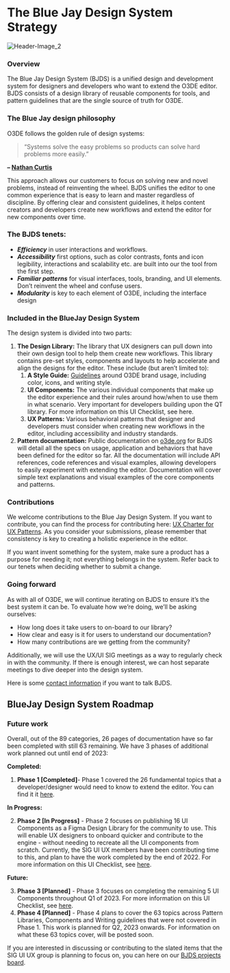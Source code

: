 # The Blue Jay Design System Strategy

![Header-Image_2](https://user-images.githubusercontent.com/82846749/188246233-0af7aa3e-118c-4a08-b4a7-e980f3f013f0.jpg)

### **Overview**

The Blue Jay Design System (BJDS) is a unified design and development system for designers and developers who want to extend the O3DE editor. BJDS consists of a design library of reusable components for tools, and pattern guidelines that are the single source of truth for O3DE.

### **The Blue Jay design philosophy**

O3DE follows the golden rule of design systems: 

> “Systems solve the easy problems so products can solve hard problems
> more easily.” 

**– [Nathan Curtis](https://medium.com/eightshapes-llc/principles-of-designing-systems-294ee45dcf81)**

This approach allows our customers to focus on solving new and novel problems, instead of reinventing the wheel. BJDS unifies the editor to one common experience that is easy to learn and master regardless of discipline. By offering clear and consistent guidelines, it helps content creators and developers create new workflows and extend the editor for new components over time.

### **The BJDS tenets:**

* ***Efficiency*** in user interactions and workflows.
* ***Accessibility*** first options, such as color contrasts, fonts and icon legibility, interactions and scalability etc. are built into our the tool from the first step.
* ***Familiar patterns*** for visual interfaces, tools, branding, and UI elements. Don’t reinvent the wheel and confuse users.
* ***Modularity*** is key to each element of O3DE, including the interface design

### **Included in the BlueJay Design System**

The design system is divided into two parts:

1. **The Design Library:** The library that UX designers can pull down into their own design tool to help them create new workflows. This library contains pre-set styles, components and layouts to help accelerate and align the designs for the editor. These include (but aren’t limited to):
    1. **A Style Guide:** [Guidelines](https://www.o3de.org/docs/tools-ui/branding-guidelines/) around O3DE brand usage, including color, icons, and writing style.
    2. **UI Components:** The various individual components that make up the editor experience and their rules around how/when to use them in what scenario. Very important for developers building upon the QT library. For more information on this UI Checklist, see here.
    3. **UX Patterns:** Various behavioral patterns that designer and developers must consider when creating new workflows in the editor, including accessibility and industry standards.
2. **Pattern documentation:** Public documentation on [o3de.org](https://o3de.org/docs/tools-ui/) for BJDS will detail all the specs on usage, application and behaviors that have been defined for the editor so far. All the documentation will include API references, code references and visual examples, allowing developers to easily experiment with extending the editor. Documentation will cover simple text explanations and visual examples of the core components and patterns.

### **Contributions**

We welcome contributions to the Blue Jay Design System. If you want to contribute, you can find the process for contributing here: [UX Charter for UX Patterns](https://github.com/o3de/sig-ui-ux/blob/main/governance/UX%20Patterns%20for%20O3DE.md). As you consider your submissions, please remember that consistency is key to creating a holistic experience in the editor. 

If you want invent something for the system, make sure a product has a purpose for needing it; not everything belongs in the system. Refer back to our tenets when deciding whether to submit a change. 

### **Going forward**

As with all of O3DE, we will continue iterating on BJDS to ensure it’s the best system it can be. To evaluate how we’re doing, we’ll be asking ourselves:

* How long does it take users to on-board to our library?
* How clear and easy is it for users to understand our documentation?
* How many contributions are we getting from the community?

Additionally, we will use the UX/UI SIG meetings as a way to regularly check in with the community. If there is enough interest, we can host separate meetings to dive deeper into the design system.

Here is some [contact information](https://github.com/o3de/sig-ui-ux/blob/main/BlueJay-Design-System/BlueJay-Design-System-Welcome.md) if you want to talk BJDS.

## **BlueJay Design System Roadmap**

### **Future work**

Overall, out of the 89 categories, 26 pages of documentation have so far been completed with still 63 remaining. We have 3 phases of additional work planned out until end of 2023:

**Completed:**

1. **Phase 1 [Completed]**- Phase 1 covered the 26 fundamental topics that a developer/designer would need to know to extend the editor. You can find it it [here](https://o3de.org/docs/tools-ui/).

**In Progress:**

2. **Phase 2 [In Progress]** - Phase 2 focuses on publishing 16 UI Components as a Figma Design Library for the community to use. This will enable UX designers to onboard quicker and contribute to the engine - without needing to recreate all the UI components from scratch. Currently, the SIG UI UX members have been contributing time to this, and plan to have the work completed by the end of 2022. For more information on this UI Checklist, see [here](https://github.com/o3de/o3de/issues/11664).

**Future:**

3. **Phase 3 [Planned]** - Phase 3 focuses on completing the remaining 5 UI Components throughout Q1 of 2023. For more information on this UI Checklist, see [here](https://github.com/o3de/o3de/issues/11999).
4. **Phase 4 [Planned]** - Phase 4 plans to cover the 63 topics across Pattern Libraries, Components and Writing guidelines that were not covered in Phase 1. This work is planned for Q2, 2023 onwards. For information on what these 63 topics cover, will be posted soon.

If you are interested in discussing or contributing to the slated items that the SIG UI UX group is planning to focus on, you can here on our [BJDS projects board](https://github.com/orgs/o3de/projects/9/views/3).
